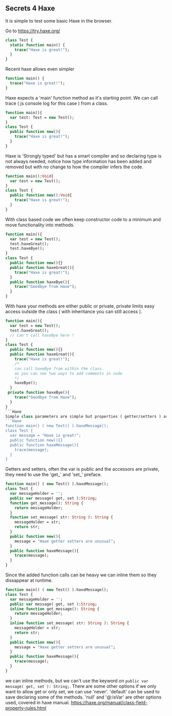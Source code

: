 ## Secrets 4 Haxe

It is simple to test some basic Haxe in the browser.

Go to https://try.haxe.org/

```Haxe
class Test {
  static function main() {
    trace("Haxe is great!");
  }
}
```

Recent haxe allows even simpler

```Haxe
function main() {
  trace("Haxe is great!");
}
```

Haxe expects a 'main' function method as it's starting point.  We can call trace (  js console log for this case ) from a class.

```Haxe
function main(){
  var test: Test = new Test();
}
class Test {
  public function new(){
    trace("Haxe is great!"); 
  }
}
```
Haxe is 'Strongly typed' but has a smart compiler and so declaring type is not always needed, notice how type information has been added and removed but with no change to how the compiler infers the code.
```Haxe
function main():Void{
  var test = new Test();
}
class Test {
  public function new():Void{
    trace("Haxe is great!"); 
  }
}
```
With class based code we often keep constructor code to a minimum and move functionality into methods.  
```Haxe
function main(){
  var test = new Test();
  test.haxeGreat();
  test.haxeBye();
}
class Test {
  public function new(){}
  public function haxeGreat(){
    trace("Haxe is great!"); 
  }
  public function haxeBye(){
    trace("Goodbye from Haxe");  
  }
}
```
With haxe your methods are either public or private, private limits easy access outside the class ( with inheritance you can still access ).
```Haxe
function main(){
  var test = new Test();
  test.haxeGreat();
  // Can't call haxeBye here !
}
class Test {
  public function new(){}
  public function haxeGreat(){
    trace("Haxe is great!");
    /*
    can call haxeBye from within the class.
    as you can see two ways to add comments in code
    */
    haxeBye();
  }
 private function haxeBye(){
    trace("Goodbye from Haxe");  
  }
}
```Haxe
Simple class parameters are simple but properties ( getter/setters ) are unusual. If method does not say it's public or private it is private.
```Haxe
function main() ( new Test() ).haxeMessage();
class Test {
  var message = "Haxe is great!";
  public function new(){}
  public function haxeMessage(){
    trace(message);
  }
}
```
Getters and setters, often the var is public and the accessors are private, they need to use the 'get_' and 'set_' preface.
```Haxe
function main() ( new Test() ).haxeMessage();
class Test {
  var messageHolder = '';
  public var message( get, set ):String;
  function get_message(): String {
    return messageHolder;
  }
  function set_message( str: String ): String {
    messageHolder = str;
    return str;
  }
  public function new(){ 
    message = "Haxe getter setters are unusual";
  }
  public function haxeMessage(){
    trace(message);
  }
}
```
Since the added function calls can be heavy we can inline them so they dissappear at runtime.
```Haxe
function main() ( new Test() ).haxeMessage();
class Test {
  var messageHolder = '';
  public var message( get, set ):String;
  inline function get_message(): String {
    return messageHolder;
  }
  inline function set_message( str: String ): String {
    messageHolder = str;
    return str;
  }
  public function new(){ 
    message = "Haxe getter setters are unusual";
  }
  public function haxeMessage(){
    trace(message);
  }
}
```
we can inline methods, but we can't use the keyword on ```public var message( get, set ): String;```.
There are some other options if we only want to allow get or only set, we can use 'never'. 'default' can be used to save declaring some of the methods. 'null' and '@:isVar' are other options used, covered in haxe manual.  https://haxe.org/manual/class-field-property-rules.html


